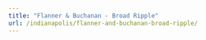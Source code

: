 ```yaml
---
title: "Flanner & Buchanan - Broad Ripple"
url: /indianapolis/flanner-and-buchanan-broad-ripple/
---
```

